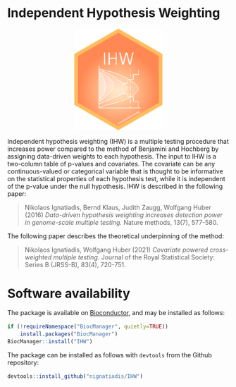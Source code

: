 # Independent Hypothesis Weighting

<p align="center">
<img src="https://github.com/Bioconductor/BiocStickers/blob/devel/IHW/IHW.png?raw=true"  width="200">
</p>





Independent hypothesis weighting (IHW) is a multiple testing procedure that increases power compared to the method of Benjamini and Hochberg by assigning
data-driven weights to each hypothesis. The input to IHW is a two-column
table of p-values and covariates. The covariate can be any continuous-valued
or categorical variable that is thought to be informative on the statistical
properties of each hypothesis test, while it is independent of the p-value
under the null hypothesis. IHW is described in the following paper:

> Nikolaos Ignatiadis, Bernd Klaus, Judith Zaugg, Wolfgang Huber (2016)
*Data-driven hypothesis weighting increases detection power in genome-scale multiple testing.*
Nature methods, 13(7), 577-580.

The following paper describes the theoretical underpinning of the method:

> Nikolaos Ignatiadis, Wolfgang Huber (2021)
*Covariate powered cross-weighted multiple testing.*
Journal of the Royal Statistical Society: Series B (JRSS-B), 83(4), 720-751.


# Software availability

The package is available on  [Bioconductor](https://www.bioconductor.org/packages/devel/bioc/html/IHW.html), and may be installed as follows:

```R
if (!requireNamespace("BiocManager", quietly=TRUE))
    install.packages("BiocManager")
BiocManager::install("IHW")
```

The package can be installed as follows with `devtools` from the Github repository:

```R
devtools::install_github("nignatiadis/IHW")
```




